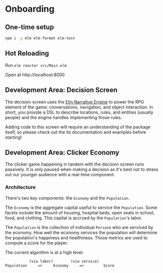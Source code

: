 # Onboarding

## One-time setup

```bash
npm i -g elm elm-format elm-test
```

## Hot Reloading

Run `elm reactor src/Main.elm`

Open at http://localhost:8000

## Development Area: Decision Screen

The decision screen uses the [Elm Narrative Engine](http://elmnarrativeengine.com/) to power the RPG element of the game: conversations, navigation, and object interaction. In short, you provide a DSL to describe locations,
rules, and entities (usually people) and the engine handles implementing those rules.

Adding code to this screen will require an understanding of the package itself, so please check out the
its documentation and examples before starting!

## Development Area: Clicker Economy

The clicker game happening in tandem with the decision screen runs passively. It is only paused when making a decision as it's best not to stress out our younger audience with a real-time component.

### Architecture

There's two key components: the `Economy` and the `Population`.

The `Economy` is the aggregate capital useful to service the `Population`. Some facets include the amount of housing, hospital beds, open seats in school, food, and clothing. This capital is accrued by the `Population`'s labor.

The `Population` is the collection of individual `Person`s who are serviced by the economy. How well the economy services the population will determine the population's happiness and healthiness. Those metrics are used to compute a score for the player.

The current algorithm is at a high level:

```
           (via labor)        (via service)
Population     =>     Economy     =>         Score
```
